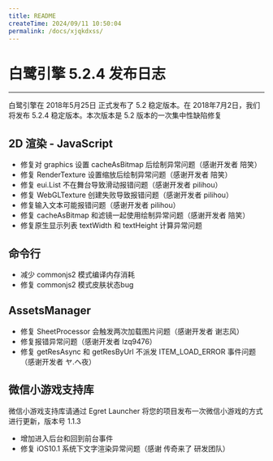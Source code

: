 ```yaml
---
title: README
createTime: 2024/09/11 10:50:04
permalink: /docs/xjqkdxss/
---
```

# 白鹭引擎 5.2.4 发布日志

---

白鹭引擎在 2018年5月25日 正式发布了 5.2 稳定版本。在 2018年7月2日，我们将发布 5.2.4 稳定版本。本次版本是 5.2 版本的一次集中性缺陷修复

## 2D 渲染 - JavaScript

* 修复对 graphics 设置 cacheAsBitmap 后绘制异常问题（感谢开发者 陪笑）
* 修复 RenderTexture 设置缩放后绘制异常问题（感谢开发者 陪笑）
* 修复 eui.List 不在舞台导致滑动报错问题（感谢开发者 pilihou）
* 修复 WebGLTexture 创建失败导致报错问题（感谢开发者 pilihou）
* 修复输入文本可能报错问题（感谢开发者 pilihou）
* 修复 cacheAsBitmap 和滤镜一起使用绘制异常问题（感谢开发者 陪笑）
* 修复原生显示列表 textWidth 和 textHeight 计算异常问题

## 命令行

* 减少 commonjs2 模式编译内存消耗
* 修复 commonjs2 模式皮肤状态bug

## AssetsManager

* 修复 SheetProcessor 会触发两次加载图片问题（感谢开发者 谢志风）
* 修复报错异常问题（感谢开发者 lzq9476）
* 修复 getResAsync 和 getResByUrl 不派发 ITEM_LOAD_ERROR 事件问题（感谢开发者 ヤ.ヘ夜）

## 微信小游戏支持库

微信小游戏支持库请通过 Egret Launcher 将您的项目发布一次微信小游戏的方式进行更新，版本号 1.1.3

* 增加进入后台和回到前台事件
* 修复 iOS10.1 系统下文字渲染异常问题（感谢 传奇来了 研发团队）
